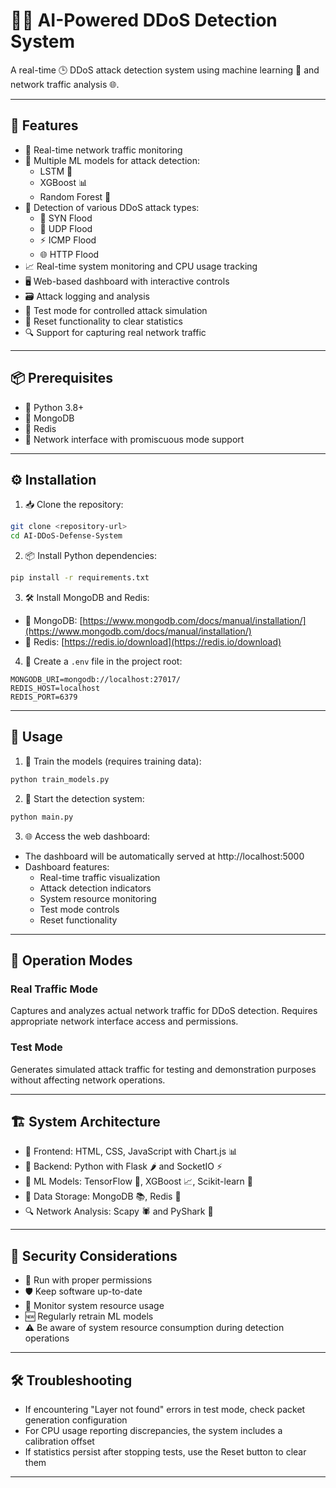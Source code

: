 # 🧠💥 AI-Powered DDoS Detection System

A real-time 🕒 DDoS attack detection system using machine learning 🤖 and network traffic analysis 🌐.

---

## 🚀 Features

* 📡 Real-time network traffic monitoring
* 🧠 Multiple ML models for attack detection:
  * LSTM 🔁
  * XGBoost 📊
  * Random Forest 🌳
* 🚨 Detection of various DDoS attack types:
  * 🔗 SYN Flood
  * 🌊 UDP Flood
  * ⚡ ICMP Flood
  * 🌐 HTTP Flood
* 📈 Real-time system monitoring and CPU usage tracking
* 🖥️ Web-based dashboard with interactive controls
* 🗃️ Attack logging and analysis
* 🧪 Test mode for controlled attack simulation
* 🔄 Reset functionality to clear statistics
* 🔍 Support for capturing real network traffic

---

## 📦 Prerequisites

* 🐍 Python 3.8+ 
* 🍃 MongoDB
* 🔁 Redis
* 🧰 Network interface with promiscuous mode support


---

## ⚙️ Installation

1. 📥 Clone the repository:

```bash
git clone <repository-url>
cd AI-DDoS-Defense-System
```

2. 📦 Install Python dependencies:

```bash
pip install -r requirements.txt
```

3. 🛠️ Install MongoDB and Redis:

* 🍃 MongoDB: [https://www.mongodb.com/docs/manual/installation/](https://www.mongodb.com/docs/manual/installation/)
* 🔁 Redis: [https://redis.io/download](https://redis.io/download)

4. 📝 Create a `.env` file in the project root:

```env
MONGODB_URI=mongodb://localhost:27017/
REDIS_HOST=localhost
REDIS_PORT=6379
```

---

## 🧪 Usage

1. 🎯 Train the models (requires training data):

```bash
python train_models.py
```

2. 🚨 Start the detection system:

```bash
python main.py
```

3. 🌐 Access the web dashboard:

* The dashboard will be automatically served at http://localhost:5000
* Dashboard features:
  * Real-time traffic visualization
  * Attack detection indicators
  * System resource monitoring
  * Test mode controls
  * Reset functionality

---

## 🔄 Operation Modes

### Real Traffic Mode
Captures and analyzes actual network traffic for DDoS detection. Requires appropriate network interface access and permissions.

### Test Mode
Generates simulated attack traffic for testing and demonstration purposes without affecting network operations.

---

## 🏗️ System Architecture

* 🎨 Frontend: HTML, CSS, JavaScript with Chart.js 📊
* 🔧 Backend: Python with Flask 🌶️ and SocketIO ⚡
* 🤖 ML Models: TensorFlow 🧠, XGBoost 📈, Scikit-learn 📘
* 💾 Data Storage: MongoDB 📚, Redis 🧮
* 🔍 Network Analysis: Scapy 🕷️ and PyShark 🦈

---

## 🔐 Security Considerations

* 📛 Run with proper permissions
* 🛡️ Keep software up-to-date
* 🧠 Monitor system resource usage
* 🆕 Regularly retrain ML models
* ⚠️ Be aware of system resource consumption during detection operations

---

## 🛠️ Troubleshooting

* If encountering "Layer not found" errors in test mode, check packet generation configuration
* For CPU usage reporting discrepancies, the system includes a calibration offset
* If statistics persist after stopping tests, use the Reset button to clear them

---